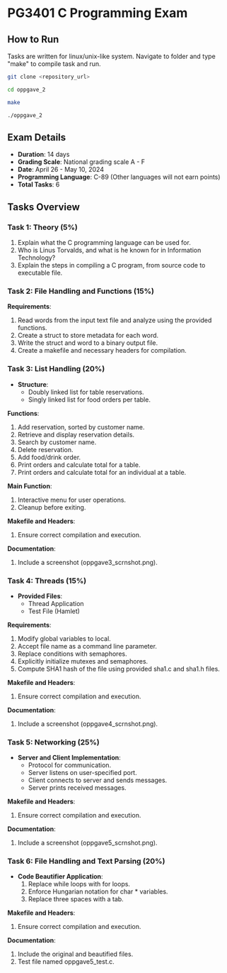 # PG3401 C Programming Exam

## How to Run

Tasks are written for linux/unix-like system. Navigate to folder and type "make"
to compile task and run. 

```bash
git clone <repository_url>
```
```bash
cd oppgave_2
```
```bash
make
```
```bash
./oppgave_2
```

## Exam Details
- **Duration**: 14 days
- **Grading Scale**: National grading scale A - F
- **Date**: April 26 - May 10, 2024
- **Programming Language**: C-89 (Other languages will not earn points)
- **Total Tasks**: 6

## Tasks Overview

### Task 1: Theory (5%)
1. Explain what the C programming language can be used for.
2. Who is Linus Torvalds, and what is he known for in Information Technology?
3. Explain the steps in compiling a C program, from source code to executable file.

### Task 2: File Handling and Functions (15%)

**Requirements**:
1. Read words from the input text file and analyze using the provided functions.
2. Create a struct to store metadata for each word.
3. Write the struct and word to a binary output file.
4. Create a makefile and necessary headers for compilation.

### Task 3: List Handling (20%)
- **Structure**:
    - Doubly linked list for table reservations.
    - Singly linked list for food orders per table.

**Functions**:
1. Add reservation, sorted by customer name.
2. Retrieve and display reservation details.
3. Search by customer name.
4. Delete reservation.
5. Add food/drink order.
6. Print orders and calculate total for a table.
7. Print orders and calculate total for an individual at a table.

**Main Function**:
1. Interactive menu for user operations.
2. Cleanup before exiting.

**Makefile and Headers**:
1. Ensure correct compilation and execution.

**Documentation**:
1. Include a screenshot (oppgave3_scrnshot.png).

### Task 4: Threads (15%)
- **Provided Files**:
    - Thread Application
    - Test File (Hamlet)

**Requirements**:
1. Modify global variables to local.
2. Accept file name as a command line parameter.
3. Replace conditions with semaphores.
4. Explicitly initialize mutexes and semaphores.
5. Compute SHA1 hash of the file using provided sha1.c and sha1.h files.

**Makefile and Headers**:
1. Ensure correct compilation and execution.

**Documentation**:
1. Include a screenshot (oppgave4_scrnshot.png).

### Task 5: Networking (25%)
- **Server and Client Implementation**:
    - Protocol for communication.
    - Server listens on user-specified port.
    - Client connects to server and sends messages.
    - Server prints received messages.

**Makefile and Headers**:
1. Ensure correct compilation and execution.

**Documentation**:
1. Include a screenshot (oppgave5_scrnshot.png).

### Task 6: File Handling and Text Parsing (20%)
- **Code Beautifier Application**:
    1. Replace while loops with for loops.
    2. Enforce Hungarian notation for char * variables.
    3. Replace three spaces with a tab.

**Makefile and Headers**:
1. Ensure correct compilation and execution.

**Documentation**:
1. Include the original and beautified files.
2. Test file named oppgave5_test.c.
